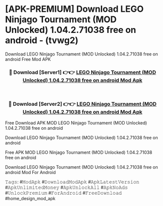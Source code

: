 # [APK-PREMIUM] Download LEGO Ninjago Tournament (MOD Unlocked) 1.04.2.71038 free on android - (tvwg2)
Download LEGO Ninjago Tournament (MOD Unlocked) 1.04.2.71038 free on android Free Mod APK

<div align="center">
<h3>🔴 Download [Server1] 👉👉 <a href="https://apk-comot.site?title=LEGO_Ninjago_Tournament_(MOD_Unlocked)_1.04.2.71038_free_on_android">LEGO Ninjago Tournament (MOD Unlocked) 1.04.2.71038 free on android Mod Apk</a></h3><br>

<h3>🔴 Download [Server2] 👉👉 <a href="https://apk-comot.site?title=LEGO_Ninjago_Tournament_(MOD_Unlocked)_1.04.2.71038_free_on_android">LEGO Ninjago Tournament (MOD Unlocked) 1.04.2.71038 free on android Mod Apk</a></h3>
</div>


Free Download APK MOD LEGO Ninjago Tournament (MOD Unlocked) 1.04.2.71038 free on android

Download LEGO Ninjago Tournament (MOD Unlocked) 1.04.2.71038 free on android 

Free APK MOD LEGO Ninjago Tournament (MOD Unlocked) 1.04.2.71038 free on android 

Download LEGO Ninjago Tournament (MOD Unlocked) 1.04.2.71038 free on android Mod For Android

𝚃𝚊𝚐𝚜: #𝙼𝚘𝚍𝙰𝚙𝚔 #𝙳𝚘𝚠𝚗𝚕𝚘𝚊𝚍𝙼𝚘𝚍𝙰𝚙𝚔 #𝙰𝚙𝚔𝙻𝚊𝚝𝚎𝚜𝚝𝚅𝚎𝚛𝚜𝚒𝚘𝚗 #𝙰𝚙𝚔𝚄𝚗𝚕𝚒𝚖𝚒𝚝𝚎𝚍𝙼𝚘𝚗𝚎𝚢 #𝙰𝚙𝚔𝚄𝚗𝚕𝚘𝚌𝚔𝙰𝚕𝚕 #𝙰𝚙𝚔𝙽𝚘𝙰𝚍𝚜 #𝚄𝚗𝚕𝚘𝚌𝚔𝙿𝚛𝚎𝚖𝚒𝚞𝚖 #𝙵𝚘𝚛𝙰𝚗𝚍𝚛𝚘𝚒𝚍 #𝙵𝚛𝚎𝚎𝙳𝚘𝚠𝚗𝚕𝚘𝚊𝚍 #home_design_mod_apk